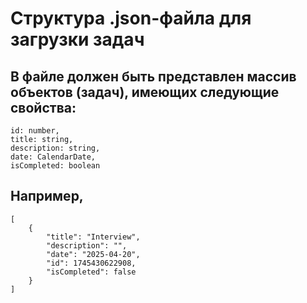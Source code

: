 # Структура .json-файла для загрузки задач
## В файле должен быть представлен массив объектов (задач), имеющих следующие свойства:
```
id: number,
title: string,
description: string,
date: CalendarDate,
isCompleted: boolean
```
## Например,
```
[
    {
        "title": "Interview",
        "description": "",
        "date": "2025-04-20",
        "id": 1745430622908,
        "isCompleted": false
    }
]
```
